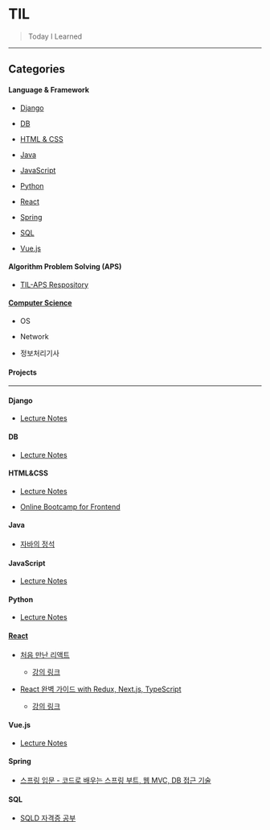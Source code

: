 # TIL

> Today I Learned

---

## Categories

#### Language & Framework

* [Django](https://github.com/hyunspace/TIL#Django)

* [DB](https://github.com/hyunspace/TIL#db)

* [HTML & CSS](https://github.com/hyunspace/TIL#htmlcss)

* [Java](https://github.com/hyunspace/TIL#java)

* [JavaScript](https://github.com/hyunspace/TIL#javascript)

* [Python](https://github.com/hyunspace/TIL#Python)

* [React](https://github.com/hyunspace/TIL#React)

* [Spring](https://github.com/hyunspace/TIL#Spring)

* [SQL](https://github.com/hyunspace/TIL#SQL)

* [Vue.js](https://github.com/hyunspace/TIL#Vuejs)

#### Algorithm Problem Solving (APS)

* [TIL-APS Respository](https://github.com/hyunspace/TIL-APS)

#### [Computer Science](./Computer-Science)

* OS

* Network

* 정보처리기사

#### Projects

---

#### Django

* [Lecture Notes](https://github.com/hyunspace/TIL/tree/master/Django/Lecture-Notes)

#### DB

* [Lecture Notes](https://github.com/hyunspace/TIL/tree/master/DB/Lecture-Notes)

#### HTML&CSS

* [Lecture Notes](./HTML%26CSS/Lecture-Notes)

* [Online Bootcamp for Frontend](./HTML%26CSS/Online-Bootcamp-for-Frontend)

#### Java

* [자바의 정석](./Java/Java_basic)

#### JavaScript

* [Lecture Notes](./JavaScript/Lecture-Notes)

#### Python

* [Lecture Notes](./Python/Lecture-Notes)

#### [React](./React)

* [처음 만난 리액트](./React/처음-만난-리액트)
  
  * [강의 링크](https://www.inflearn.com/course/처음-만난-리액트/)

* [React 완벽 가이드 with Redux, Next.js, TypeScript](./React/React-The-Complete-Guide)
  
  * [강의 링크](https://www.udemy.com/course/best-react)

#### Vue.js

* [Lecture Notes](./Vuejs/Lecture-Notes)

#### Spring

* [스프링 입문 - 코드로 배우는 스프링 부트, 웹 MVC, DB 접근 기술](./Spring/KimYoungHan/01-Spring-Intro)

#### SQL

* [SQLD 자격증 공부](./SQL/SQLD)

